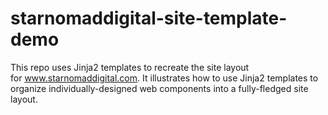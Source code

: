 # starnomaddigital-site-template-demo
This repo uses Jinja2 templates to recreate the site layout for www.starnomaddigital.com. It illustrates how to use Jinja2 templates to organize individually-designed web components into a fully-fledged site layout.
